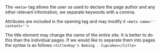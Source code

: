 The `<meta>` tag allows the user us used to declare the page author and any other relevant information, we separate keywords with a comma. 

Attributes are included in the opening tag and may modify it
`<meta name='' content=''>` 

The title element may change the name of the entire site. It is better to do this than the individual pages. If we would like to separate them into pages the syntax is as follows
`<title>Kay's Baking - Cupcakes</title>`   


